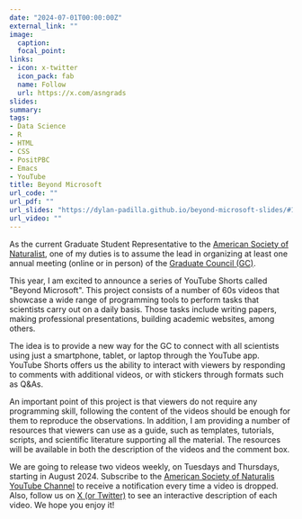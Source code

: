 ```yaml
---
date: "2024-07-01T00:00:00Z"
external_link: ""
image:
  caption: 
  focal_point: 
links:
- icon: x-twitter
  icon_pack: fab
  name: Follow
  url: https://x.com/asngrads
slides:
summary: 
tags:
- Data Science
- R
- HTML
- CSS
- PositPBC
- Emacs
- YouTube
title: Beyond Microsoft
url_code: ""
url_pdf: ""
url_slides: "https://dylan-padilla.github.io/beyond-microsoft-slides/#1"
url_video: ""
---
```


As the current Graduate Student Representative to the [American Society of Naturalist](https://www.amnat.org/home.html), one of my duties is to assume the lead in organizing at least one annual meeting (online or in person) of the [Graduate Council (GC)](https://asngrads.com/).

This year, I am excited to announce a series of YouTube Shorts called "Beyond Microsoft". This project consists of a number of 60s videos that showcase a wide range of programming tools to perform tasks that scientists carry out on a daily basis. Those tasks include writing papers, making professional presentations, building academic websites, among others.

The idea is to provide a new way for the GC to connect with all scientists using just a smartphone, tablet, or laptop through the YouTube app. YouTube Shorts offers us the ability to interact with viewers by responding to comments with additional videos, or with stickers through formats such as Q&As.

An important point of this project is that viewers do not require any programming skill, following the content of the videos should be enough for them to reproduce the observations. In addition, I am providing a number of resources that viewers can use as a guide, such as templates, tutorials, scripts, and scientific literature supporting all the material. The resources will be available in both the description of the videos and the comment box.

We are going to release two videos weekly, on Tuesdays and Thursdays, starting in August 2024. Subscribe to the [American Society of Naturalis YouTube Channel](https://www.youtube.com/@asnamnat9152) to receive a notification every time a video is dropped. Also, follow us on [X (or Twitter)](https://x.com/asngrads/) to see an interactive description of each video. We hope you enjoy it!
